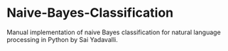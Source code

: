 # Naive-Bayes-Classification
Manual implementation of naive Bayes classification for natural language processing in Python by Sai Yadavalli.
